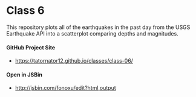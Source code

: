 # Class 6

This repository plots all of the earthquakes in the past day from the USGS Earthquake API into a scatterplot
comparing depths and magnitudes.

#### GitHub Project Site

* <https://tatornator12.github.io/classes/class-06/>

#### Open in JSBin

* <http://jsbin.com/fonoxu/edit?html,output>

